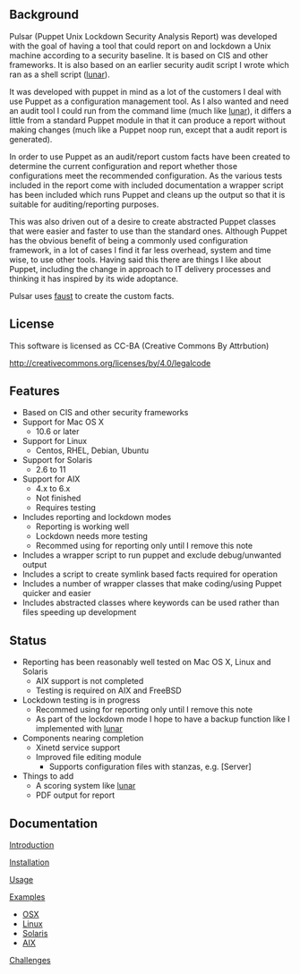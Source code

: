 Background
----------

Pulsar (Puppet Unix Lockdown Security Analysis Report) was developed with the
goal of having a tool that could report on and lockdown a Unix machine according
to a security baseline. It is based on CIS and other frameworks. It is also based
on an earlier security audit script I wrote which ran as a shell script ([lunar](https://github.com/lateralblast/lunar)).

It was developed with puppet in mind as a lot of the customers I deal with use
Puppet as a configuration management tool. As I also wanted and need an audit
tool I could run from the command lime (much like [lunar](https://github.com/lateralblast/lunar)), it differs a little
from a standard Puppet module in that it can produce a report without making
changes (much like a Puppet noop run, except that a audit report is generated).

In order to use Puppet as an audit/report custom facts have been created to
determine the current configuration and report whether those configurations
meet the recommended configuration. As the various tests included in the report
come with included documentation a wrapper script has been included which runs
Puppet and cleans up the output so that it is suitable for auditing/reporting
purposes.

This was also driven out of a desire to create abstracted Puppet classes that
were easier and faster to use than the standard ones. Although Puppet has the
obvious benefit of being a commonly used configuration framework, in a lot of
cases I find it far less overhead, system and time wise, to use other tools.
Having said this there are things I like about Puppet, including the change in
approach to IT delivery processes and thinking it has inspired by its wide
adoptance.

Pulsar uses [faust](https://github.com/lateralblast/faust) to create the custom facts.

License
-------

This software is licensed as CC-BA (Creative Commons By Attrbution)

http://creativecommons.org/licenses/by/4.0/legalcode

Features
--------

- Based on CIS and other security frameworks
- Support for Mac OS X
  - 10.6 or later
- Support for Linux
  - Centos, RHEL, Debian, Ubuntu
- Support for Solaris
  - 2.6 to 11
- Support for AIX
  - 4.x to 6.x
  - Not finished
  - Requires testing
- Includes reporting and lockdown modes
  - Reporting is working well
  - Lockdown needs more testing
  - Recommed using for reporting only until I remove this note
- Includes a wrapper script to run puppet and exclude debug/unwanted output
- Includes a script to create symlink based facts required for operation
- Includes a number of wrapper classes that make coding/using Puppet quicker and easier
- Includes abstracted classes where keywords can be used rather than files speeding up development

Status
------

- Reporting has been reasonably well tested on Mac OS X, Linux and Solaris
  - AIX support is not completed
  - Testing is required on AIX and FreeBSD
- Lockdown testing is in progress
  - Recommed using for reporting only until I remove this note
  - As part of the lockdown mode I hope to have a backup function like I implemented with [lunar](https://github.com/lateralblast/lunar)
- Components nearing completion
  - Xinetd service support
  - Improved file editing module
    - Supports configuration files with stanzas, e.g. [Server]
- Things to add
  - A scoring system like [lunar](https://github.com/lateralblast/lunar)
  - PDF output for report

Documentation
-------------

[Introduction](https://github.com/lateralblast/pulsar/wiki/1.-Introduction)

[Installation](https://github.com/lateralblast/pulsar/wiki/2.-Installation)

[Usage](https://github.com/lateralblast/pulsar/wiki/3.-Usage)

[Examples](https://github.com/lateralblast/pulsar/wiki/4.-Examples)
- [OSX](https://github.com/lateralblast/pulsar/wiki/4.1.-OSX)
- [Linux](https://github.com/lateralblast/pulsar/wiki/4.2.-Linux)
- [Solaris](https://github.com/lateralblast/pulsar/wiki/4.3.-Solaris)
- [AIX](https://github.com/lateralblast/pulsar/wiki/4.4.-AIX)

[Challenges](https://github.com/lateralblast/pulsar/wiki/5.-Challenges)


